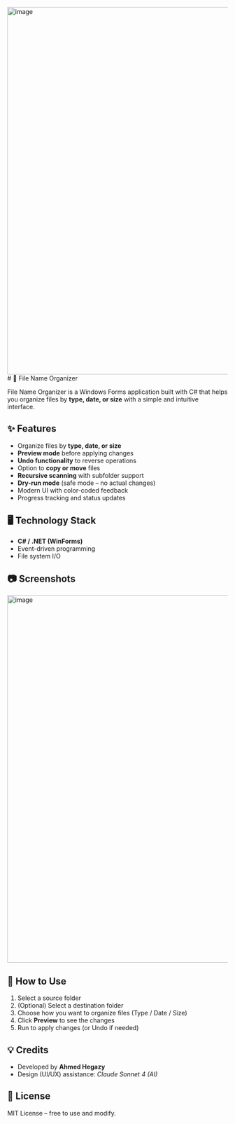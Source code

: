 <img width="1200" height="839" alt="image" src="https://github.com/user-attachments/assets/ebf6a5f5-9373-45d1-b4bf-8282c7491ce6" /># 📂 File Name Organizer

File Name Organizer is a Windows Forms application built with C# that helps you organize files by **type, date, or size** with a simple and intuitive interface.

## ✨ Features
- Organize files by **type, date, or size**
- **Preview mode** before applying changes
- **Undo functionality** to reverse operations
- Option to **copy or move** files
- **Recursive scanning** with subfolder support
- **Dry-run mode** (safe mode – no actual changes)
- Modern UI with color-coded feedback
- Progress tracking and status updates

## 🖥️ Technology Stack
- **C# / .NET (WinForms)**
- Event-driven programming
- File system I/O

## 📷 Screenshots
<img width="1200" height="839" alt="image" src="https://github.com/user-attachments/assets/3cebab4c-5885-4fa8-9f27-de6405466d0e" />


## 🔧 How to Use
1. Select a source folder
2. (Optional) Select a destination folder
3. Choose how you want to organize files (Type / Date / Size)
4. Click **Preview** to see the changes
5. Run to apply changes (or Undo if needed)

## 💡 Credits
- Developed by **Ahmed Hegazy**
- Design (UI/UX) assistance: *Claude Sonnet 4 (AI)*

## 📜 License
MIT License – free to use and modify.
